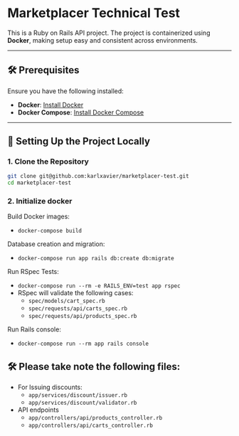# Marketplacer Technical Test

This is a Ruby on Rails API project. The project is containerized using **Docker**, making setup easy and consistent across environments.

---

## 🛠 Prerequisites

Ensure you have the following installed:

- **Docker**: [Install Docker](https://docs.docker.com/get-docker/)
- **Docker Compose**: [Install Docker Compose](https://docs.docker.com/compose/install/)

---

## 🚀 Setting Up the Project Locally

### 1️. **Clone the Repository**
```sh
git clone git@github.com:karlxavier/marketplacer-test.git
cd marketplacer-test
```

### 2. **Initialize docker**

Build Docker images:

- `docker-compose build`

Database creation and migration:

- `docker-compose run app rails db:create db:migrate`

Run RSpec Tests:

- `docker-compose run --rm -e RAILS_ENV=test app rspec`
- RSpec will validate the following cases:
  - `spec/models/cart_spec.rb`
  - `spec/requests/api/carts_spec.rb`
  - `spec/requests/api/products_spec.rb`

Run Rails console:

- `docker-compose run --rm app rails console`


## 🛠 Please take note the following files:
- For Issuing discounts:
  - `app/services/discount/issuer.rb`
  - `app/services/discount/validator.rb`
- API endpoints
  - `app/controllers/api/products_controller.rb`
  - `app/controllers/api/carts_controller.rb`
